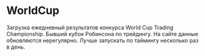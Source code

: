 # WorldCup
Загрузка ежедневный результатов конкурса World Cup Trading Championship.
Бывший кубок Робинсона по трейдингу.
На сайте данные обновляются нерегулярно.
Лучше запускать по таймингу несколько раз в день.
